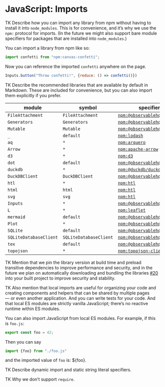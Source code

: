 # JavaScript: Imports

TK Describe how you can import any library from npm without having to install it into `node_modules`. This is for convenience, and it’s why we use the `npm:` protocol for imports. (In the future we might also support bare module specifiers for packages that are installed into `node_modules`.)

You can import a library from npm like so:

```js echo
import confetti from "npm:canvas-confetti";
```

Now you can reference the imported `confetti` anywhere on the page.

```js echo
Inputs.button("Throw confetti!", {reduce: () => confetti()})
```

TK Describe the recommended libraries that are available by default in Markdown. These are included for convenience, but you can also import them explicitly if you prefer.

| module                 | symbol                 | specifier
|------------------------|------------------------|-
| `FileAttachment`       | `FileAttachment`       | [`npm:@observablehq/stdlib`](./files)
| `Generators`           | `Generators`           | [`npm:@observablehq/stdlib`](../lib/generators)
| `Mutable`              | `Mutable`              | [`npm:@observablehq/stdlib`](./mutables)
| `_`                    | `default`              | [`npm:lodash`](../lib/lodash)
| `aq`                   | `*`                    | [`npm:arquero`](../lib/arquero)
| `Arrow`                | `*`                    | [`npm:apache-arrow`](../lib/arrow)
| `d3`                   | `*`                    | [`npm:d3`](../lib/d3)
| `dot`                  | `default`              | [`npm:@observablehq/dot`](../lib/dot)
| `duckdb`               | `*`                    | [`npm:@duckdb/duckdb-wasm`](../lib/duckdb)
| `DuckDBClient`         | `DuckDBClient`         | [`npm:@observablehq/duckdb`](../lib/duckdb)
| `htl`                  | `*`                    | [`npm:htl`](../lib/htl)
| `html`                 | `html`                 | [`npm:htl`](../lib/htl)
| `svg`                  | `svg`                  | [`npm:htl`](../lib/htl)
| `Inputs`               | `*`                    | [`npm:@observablehq/inputs`](../lib/inputs)
| `L`                    | `*`                    | [`npm:leaflet`](../lib/leaflet)
| `mermaid`              | `default`              | [`npm:@observablehq/mermaid`](../lib/mermaid)
| `Plot`                 | `*`                    | [`npm:@observablehq/plot`](../lib/plot)
| `SQLite`               | `default`              | [`npm:@observablehq/sqlite`](../lib/sqlite)
| `SQLiteDatabaseClient` | `SQLiteDatabaseClient` | [`npm:@observablehq/sqlite`](../lib/sqlite)
| `tex`                  | `default`              | [`npm:@observablehq/tex`](../lib/tex)
| `topojson`             | `*`                    | [`npm:topojson-client`](../lib/topojson)

TK Mention that we pin the library version at build time and preload transitive dependencies to improve performance and security, and in the future we plan on automatically downloading and bundling the libraries [#20](https://github.com/observablehq/cli/issues/20) into your built project to improve security and stability.

TK Also mention that local imports are useful for organizing your code and creating components and helpers that can be shared by multiple pages — or even another application. And you can write tests for your code. And that local ES modules are strictly vanilla JavaScript; there’s no reactive runtime within ES modules.

You can also import JavaScript from local ES modules. For example, if this is `foo.js`:

```js run=false
export const foo = 42;
```

Then you can say

```js echo
import {foo} from "./foo.js"
```

and the imported value of `foo` is: ${foo}.

TK Describe dynamic import and static string literal specifiers.

TK Why we don’t support `require`.
